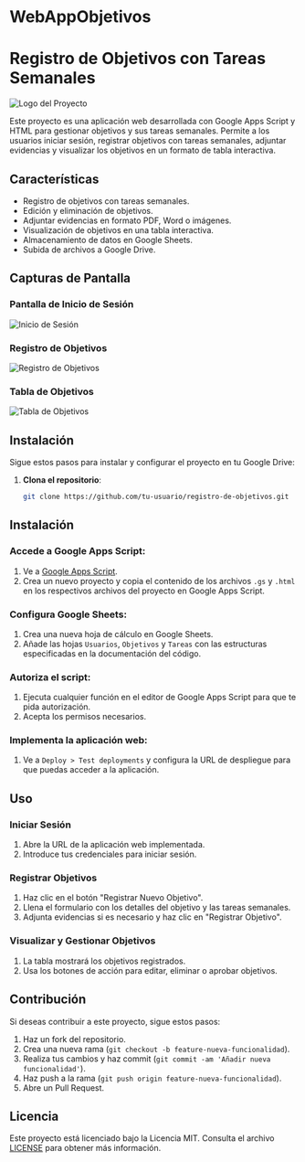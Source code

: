 # WebAppObjetivos
# Registro de Objetivos con Tareas Semanales

![Logo del Proyecto](https://via.placeholder.com/800x200.png?text=Registro+de+Objetivos+con+Tareas+Semanales)

Este proyecto es una aplicación web desarrollada con Google Apps Script y HTML para gestionar objetivos y sus tareas semanales. Permite a los usuarios iniciar sesión, registrar objetivos con tareas semanales, adjuntar evidencias y visualizar los objetivos en un formato de tabla interactiva.

## Características

- Registro de objetivos con tareas semanales.
- Edición y eliminación de objetivos.
- Adjuntar evidencias en formato PDF, Word o imágenes.
- Visualización de objetivos en una tabla interactiva.
- Almacenamiento de datos en Google Sheets.
- Subida de archivos a Google Drive.

## Capturas de Pantalla

### Pantalla de Inicio de Sesión
![Inicio de Sesión](https://via.placeholder.com/800x400.png?text=Inicio+de+Sesion)

### Registro de Objetivos
![Registro de Objetivos](https://via.placeholder.com/800x400.png?text=Registro+de+Objetivos)

### Tabla de Objetivos
![Tabla de Objetivos](https://via.placeholder.com/800x400.png?text=Tabla+de+Objetivos)

## Instalación

Sigue estos pasos para instalar y configurar el proyecto en tu Google Drive:

1. **Clona el repositorio**:
   ```bash
   git clone https://github.com/tu-usuario/registro-de-objetivos.git

## Instalación

### Accede a Google Apps Script:

1. Ve a [Google Apps Script](https://script.google.com/).
2. Crea un nuevo proyecto y copia el contenido de los archivos `.gs` y `.html` en los respectivos archivos del proyecto en Google Apps Script.

### Configura Google Sheets:

1. Crea una nueva hoja de cálculo en Google Sheets.
2. Añade las hojas `Usuarios`, `Objetivos` y `Tareas` con las estructuras especificadas en la documentación del código.

### Autoriza el script:

1. Ejecuta cualquier función en el editor de Google Apps Script para que te pida autorización.
2. Acepta los permisos necesarios.

### Implementa la aplicación web:

1. Ve a `Deploy > Test deployments` y configura la URL de despliegue para que puedas acceder a la aplicación.

## Uso

### Iniciar Sesión

1. Abre la URL de la aplicación web implementada.
2. Introduce tus credenciales para iniciar sesión.

### Registrar Objetivos

1. Haz clic en el botón "Registrar Nuevo Objetivo".
2. Llena el formulario con los detalles del objetivo y las tareas semanales.
3. Adjunta evidencias si es necesario y haz clic en "Registrar Objetivo".

### Visualizar y Gestionar Objetivos

1. La tabla mostrará los objetivos registrados.
2. Usa los botones de acción para editar, eliminar o aprobar objetivos.

## Contribución

Si deseas contribuir a este proyecto, sigue estos pasos:

1. Haz un fork del repositorio.
2. Crea una nueva rama (`git checkout -b feature-nueva-funcionalidad`).
3. Realiza tus cambios y haz commit (`git commit -am 'Añadir nueva funcionalidad'`).
4. Haz push a la rama (`git push origin feature-nueva-funcionalidad`).
5. Abre un Pull Request.

## Licencia

Este proyecto está licenciado bajo la Licencia MIT. Consulta el archivo [LICENSE](LICENSE) para obtener más información.

